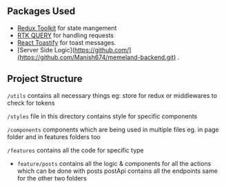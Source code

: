 ## Packages Used 
* [Redux Toolkit](https://redux-toolkit.js.org/) for state mangement
* [RTK QUERY](https://redux-toolkit.js.org/rtk-query/overview) for handling requests 
* [React Toastify](https://www.npmjs.com/package/react-toastify) for toast messages.
* [Server Side Logic](https://github.com/](https://github.com/Manish674/memeland-backend.git) . 

## Project Structure
`/utils` contains all necessary things eg: store for redux or middlewares to check for tokens 

`/styles` file in this directory contains style for specific components

`/components` components which are being used in multiple files eg. in page folder and in features folders too 

`/features` contains all the code for specific type

* `feature/posts` contains all the logic & components for all the actions which can be done with posts postApi contains all the endpoints same for the other two folders 
